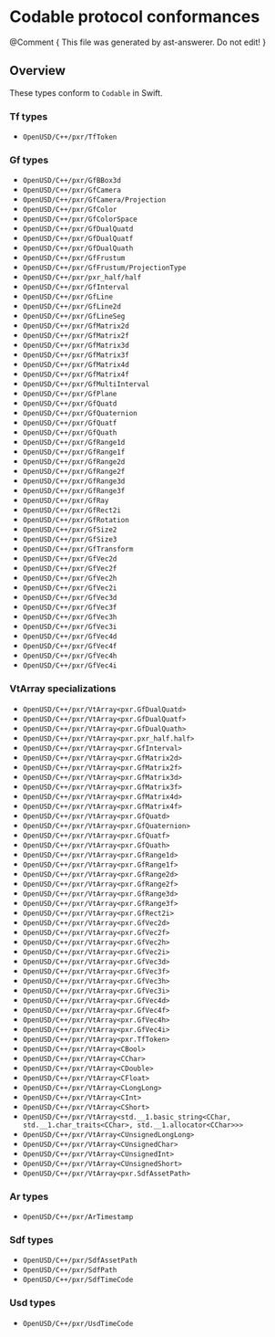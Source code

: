 # Codable protocol conformances

@Comment { This file was generated by ast-answerer. Do not edit! }

## Overview

These types conform to `Codable` in Swift.

###  Tf types
- ``OpenUSD/C++/pxr/TfToken``

### Gf types
- ``OpenUSD/C++/pxr/GfBBox3d``
- ``OpenUSD/C++/pxr/GfCamera``
- ``OpenUSD/C++/pxr/GfCamera/Projection``
- ``OpenUSD/C++/pxr/GfColor``
- ``OpenUSD/C++/pxr/GfColorSpace``
- ``OpenUSD/C++/pxr/GfDualQuatd``
- ``OpenUSD/C++/pxr/GfDualQuatf``
- ``OpenUSD/C++/pxr/GfDualQuath``
- ``OpenUSD/C++/pxr/GfFrustum``
- ``OpenUSD/C++/pxr/GfFrustum/ProjectionType``
- ``OpenUSD/C++/pxr/pxr_half/half``
- ``OpenUSD/C++/pxr/GfInterval``
- ``OpenUSD/C++/pxr/GfLine``
- ``OpenUSD/C++/pxr/GfLine2d``
- ``OpenUSD/C++/pxr/GfLineSeg``
- ``OpenUSD/C++/pxr/GfMatrix2d``
- ``OpenUSD/C++/pxr/GfMatrix2f``
- ``OpenUSD/C++/pxr/GfMatrix3d``
- ``OpenUSD/C++/pxr/GfMatrix3f``
- ``OpenUSD/C++/pxr/GfMatrix4d``
- ``OpenUSD/C++/pxr/GfMatrix4f``
- ``OpenUSD/C++/pxr/GfMultiInterval``
- ``OpenUSD/C++/pxr/GfPlane``
- ``OpenUSD/C++/pxr/GfQuatd``
- ``OpenUSD/C++/pxr/GfQuaternion``
- ``OpenUSD/C++/pxr/GfQuatf``
- ``OpenUSD/C++/pxr/GfQuath``
- ``OpenUSD/C++/pxr/GfRange1d``
- ``OpenUSD/C++/pxr/GfRange1f``
- ``OpenUSD/C++/pxr/GfRange2d``
- ``OpenUSD/C++/pxr/GfRange2f``
- ``OpenUSD/C++/pxr/GfRange3d``
- ``OpenUSD/C++/pxr/GfRange3f``
- ``OpenUSD/C++/pxr/GfRay``
- ``OpenUSD/C++/pxr/GfRect2i``
- ``OpenUSD/C++/pxr/GfRotation``
- ``OpenUSD/C++/pxr/GfSize2``
- ``OpenUSD/C++/pxr/GfSize3``
- ``OpenUSD/C++/pxr/GfTransform``
- ``OpenUSD/C++/pxr/GfVec2d``
- ``OpenUSD/C++/pxr/GfVec2f``
- ``OpenUSD/C++/pxr/GfVec2h``
- ``OpenUSD/C++/pxr/GfVec2i``
- ``OpenUSD/C++/pxr/GfVec3d``
- ``OpenUSD/C++/pxr/GfVec3f``
- ``OpenUSD/C++/pxr/GfVec3h``
- ``OpenUSD/C++/pxr/GfVec3i``
- ``OpenUSD/C++/pxr/GfVec4d``
- ``OpenUSD/C++/pxr/GfVec4f``
- ``OpenUSD/C++/pxr/GfVec4h``
- ``OpenUSD/C++/pxr/GfVec4i``

### VtArray specializations
- ``OpenUSD/C++/pxr/VtArray<pxr.GfDualQuatd>``
- ``OpenUSD/C++/pxr/VtArray<pxr.GfDualQuatf>``
- ``OpenUSD/C++/pxr/VtArray<pxr.GfDualQuath>``
- ``OpenUSD/C++/pxr/VtArray<pxr.pxr_half.half>``
- ``OpenUSD/C++/pxr/VtArray<pxr.GfInterval>``
- ``OpenUSD/C++/pxr/VtArray<pxr.GfMatrix2d>``
- ``OpenUSD/C++/pxr/VtArray<pxr.GfMatrix2f>``
- ``OpenUSD/C++/pxr/VtArray<pxr.GfMatrix3d>``
- ``OpenUSD/C++/pxr/VtArray<pxr.GfMatrix3f>``
- ``OpenUSD/C++/pxr/VtArray<pxr.GfMatrix4d>``
- ``OpenUSD/C++/pxr/VtArray<pxr.GfMatrix4f>``
- ``OpenUSD/C++/pxr/VtArray<pxr.GfQuatd>``
- ``OpenUSD/C++/pxr/VtArray<pxr.GfQuaternion>``
- ``OpenUSD/C++/pxr/VtArray<pxr.GfQuatf>``
- ``OpenUSD/C++/pxr/VtArray<pxr.GfQuath>``
- ``OpenUSD/C++/pxr/VtArray<pxr.GfRange1d>``
- ``OpenUSD/C++/pxr/VtArray<pxr.GfRange1f>``
- ``OpenUSD/C++/pxr/VtArray<pxr.GfRange2d>``
- ``OpenUSD/C++/pxr/VtArray<pxr.GfRange2f>``
- ``OpenUSD/C++/pxr/VtArray<pxr.GfRange3d>``
- ``OpenUSD/C++/pxr/VtArray<pxr.GfRange3f>``
- ``OpenUSD/C++/pxr/VtArray<pxr.GfRect2i>``
- ``OpenUSD/C++/pxr/VtArray<pxr.GfVec2d>``
- ``OpenUSD/C++/pxr/VtArray<pxr.GfVec2f>``
- ``OpenUSD/C++/pxr/VtArray<pxr.GfVec2h>``
- ``OpenUSD/C++/pxr/VtArray<pxr.GfVec2i>``
- ``OpenUSD/C++/pxr/VtArray<pxr.GfVec3d>``
- ``OpenUSD/C++/pxr/VtArray<pxr.GfVec3f>``
- ``OpenUSD/C++/pxr/VtArray<pxr.GfVec3h>``
- ``OpenUSD/C++/pxr/VtArray<pxr.GfVec3i>``
- ``OpenUSD/C++/pxr/VtArray<pxr.GfVec4d>``
- ``OpenUSD/C++/pxr/VtArray<pxr.GfVec4f>``
- ``OpenUSD/C++/pxr/VtArray<pxr.GfVec4h>``
- ``OpenUSD/C++/pxr/VtArray<pxr.GfVec4i>``
- ``OpenUSD/C++/pxr/VtArray<pxr.TfToken>``
- ``OpenUSD/C++/pxr/VtArray<CBool>``
- ``OpenUSD/C++/pxr/VtArray<CChar>``
- ``OpenUSD/C++/pxr/VtArray<CDouble>``
- ``OpenUSD/C++/pxr/VtArray<CFloat>``
- ``OpenUSD/C++/pxr/VtArray<CLongLong>``
- ``OpenUSD/C++/pxr/VtArray<CInt>``
- ``OpenUSD/C++/pxr/VtArray<CShort>``
- ``OpenUSD/C++/pxr/VtArray<std.__1.basic_string<CChar, std.__1.char_traits<CChar>, std.__1.allocator<CChar>>>``
- ``OpenUSD/C++/pxr/VtArray<CUnsignedLongLong>``
- ``OpenUSD/C++/pxr/VtArray<CUnsignedChar>``
- ``OpenUSD/C++/pxr/VtArray<CUnsignedInt>``
- ``OpenUSD/C++/pxr/VtArray<CUnsignedShort>``
- ``OpenUSD/C++/pxr/VtArray<pxr.SdfAssetPath>``

### Ar types
- ``OpenUSD/C++/pxr/ArTimestamp``

### Sdf types
- ``OpenUSD/C++/pxr/SdfAssetPath``
- ``OpenUSD/C++/pxr/SdfPath``
- ``OpenUSD/C++/pxr/SdfTimeCode``

### Usd types
- ``OpenUSD/C++/pxr/UsdTimeCode``